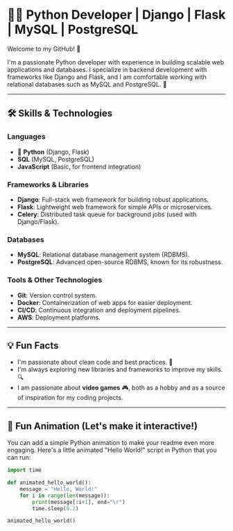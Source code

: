 # 👨‍💻 Python Developer | Django | Flask | MySQL | PostgreSQL

Welcome to my GitHub! 👋

I'm a passionate Python developer with experience in building scalable web applications and databases. I specialize in backend development with frameworks like Django and Flask, and I am comfortable working with relational databases such as MySQL and PostgreSQL. 🚀

---

## 🛠️ Skills & Technologies

### Languages
- 🐍 **Python** (Django, Flask)
- **SQL** (MySQL, PostgreSQL)
- **JavaScript** (Basic, for frontend integration)

### Frameworks & Libraries
- **Django**: Full-stack web framework for building robust applications.
- **Flask**: Lightweight web framework for simple APIs or microservices.
- **Celery**: Distributed task queue for background jobs (used with Django/Flask).

### Databases
- **MySQL**: Relational database management system (RDBMS).
- **PostgreSQL**: Advanced open-source RDBMS, known for its robustness.

### Tools & Other Technologies
- **Git**: Version control system.
- **Docker**: Containerization of web apps for easier deployment.
- **CI/CD**: Continuous integration and deployment pipelines.
- **AWS**: Deployment platforms.

---

## 💡 Fun Facts

- I'm passionate about clean code and best practices. 🧹
- I'm always exploring new libraries and frameworks to improve my skills. 🔍
- I am passionate about **video games** 🎮, both as a hobby and as a source of inspiration for my coding projects.

---

## 🎥 Fun Animation (Let's make it interactive!)

You can add a simple Python animation to make your readme even more engaging. Here's a little animated "Hello World!" script in Python that you can run:

```python
import time

def animated_hello_world():
    message = "Hello, World!"
    for i in range(len(message)):
        print(message[:i+1], end="\r")
        time.sleep(0.2)

animated_hello_world()
